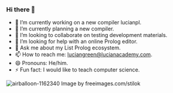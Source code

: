 ### Hi there 👋

- 🔭 I’m currently working on a new compiler lucianpl.
- 🌱 I’m currently planning a new compiler.
- 👯 I’m looking to collaborate on testing development materials.
- 🤔 I’m looking for help with an online Prolog editor.
- 💬 Ask me about my List Prolog ecosystem.
- 📫 How to reach me: <a href="mailto:luciangreen@lucianacademy.com">luciangreen@lucianacademy.com</a>.
- 😄 Pronouns: He/him.
- ⚡ Fun fact: I would like to teach computer science.


![airballoon-1162340](https://user-images.githubusercontent.com/15845542/171387530-0502b78f-fd07-4aae-9e81-8eed72918247.jpg)
Image by freeimages.com/stilok
